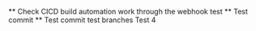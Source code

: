 ** Check CICD build automation work through the webhook test
** Test commit
** Test commit test branches
Test 4
